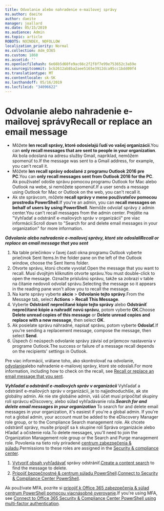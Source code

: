```yaml
---
title: Odvolanie alebo nahradenie e-mailovej správy
ms.author: daeite
author: daeite
manager: joallard
ms.date: 05/15/2019
ms.audience: Admin
ms.topic: article
ROBOTS: NOINDEX, NOFOLLOW
localization_priority: Normal
ms.collection: Adm_O365
ms.custom: 1860
ms.assetid: ''
ms.openlocfilehash: 6e66b5d60fe9ac66c2f2f8f7e99e753652c3a59e
ms.sourcegitcommit: bcb2612ab8ba2aee5165e3912dca95cc1bdd09f4
ms.translationtype: MT
ms.contentlocale: sk-SK
ms.lasthandoff: 05/16/2019
ms.locfileid: "34096622"
---
```

# <a name="recall-or-replace-an-email-message"></a><span data-ttu-id="dfd53-102">Odvolanie alebo nahradenie e-mailovej správy</span><span class="sxs-lookup"><span data-stu-id="dfd53-102">Recall or replace an email message</span></span>

- <span data-ttu-id="dfd53-103">Môžete **len recall správy, ktoré odosielajú ľudí vo vašej organizácii**.</span><span class="sxs-lookup"><span data-stu-id="dfd53-103">You can **only recall messages that are sent to people in your organization**.</span></span> <span data-ttu-id="dfd53-104">Ak bola odoslaná na adresu služby Gmail, napríklad, nemôžem spomenúť to.</span><span class="sxs-lookup"><span data-stu-id="dfd53-104">If the message was sent to a Gmail address, for example, you can't recall it.</span></span>
- <span data-ttu-id="dfd53-105">Môžete **len recall správy odoslané z programu Outlook 2016 pre PC**.</span><span class="sxs-lookup"><span data-stu-id="dfd53-105">You can **only recall messages sent from Outlook 2016 for the PC**.</span></span> <span data-ttu-id="dfd53-106">Ak používateľ odošle správu pomocou programu Outlook for Mac alebo Outlook na webe, si nemôžete spomenúť.</span><span class="sxs-lookup"><span data-stu-id="dfd53-106">If a user sends a message using Outlook for Mac or Outlook on the web, you can't recall it.</span></span>
- <span data-ttu-id="dfd53-107">Ak ste správcom, môžete **recall správy v mene používateľov pomocou prostredia PowerShell**.</span><span class="sxs-lookup"><span data-stu-id="dfd53-107">If you're an admin, you can **recall messages on behalf of users by using PowerShell**.</span></span> <span data-ttu-id="dfd53-108">Nemôže odvolať správy z admin center.</span><span class="sxs-lookup"><span data-stu-id="dfd53-108">You can't recall messages from the admin center.</span></span> <span data-ttu-id="dfd53-109">Prejdite na "Vyhľadať a odstrániť e-mailových správ v organizácii" pre viac informácií.</span><span class="sxs-lookup"><span data-stu-id="dfd53-109">Scroll down to "Search for and delete email messages in your organization" for more information.</span></span>

<span data-ttu-id="dfd53-110">***Odvolanie alebo nahradenie e-mailovej správy, ktoré ste odoslali***</span><span class="sxs-lookup"><span data-stu-id="dfd53-110">***Recall or replace an email message that you sent***</span></span>
1. <span data-ttu-id="dfd53-111">Na table priečinkov v ľavej časti okna programu Outlook vyberte priečinok Sent Items.</span><span class="sxs-lookup"><span data-stu-id="dfd53-111">In the folder pane on the left of the Outlook window, choose the Sent Items folder.</span></span>
2. <span data-ttu-id="dfd53-112">Otvorte správu, ktorú chcete vyvolať.</span><span class="sxs-lookup"><span data-stu-id="dfd53-112">Open the message that you want to recall.</span></span> <span data-ttu-id="dfd53-113">Musí dvojitým kliknutím otvorte správu.</span><span class="sxs-lookup"><span data-stu-id="dfd53-113">You must double-click to open the message.</span></span> <span data-ttu-id="dfd53-114">Označte príslušnú správu, takže sa zobrazí v table na čítanie nedovolí odvolať správu.</span><span class="sxs-lookup"><span data-stu-id="dfd53-114">Selecting the message so it appears in the reading pane won't allow you to recall the message.</span></span>
3. <span data-ttu-id="dfd53-115">Na karte správy vyberte **akcie** > **Odvolanie tejto správy**.</span><span class="sxs-lookup"><span data-stu-id="dfd53-115">From the Message tab, select **Actions** > **Recall This Message**.</span></span>
4. <span data-ttu-id="dfd53-116">Vyberte **Odstrániť neprečítané kópie tejto správy** alebo **Odstrániť neprečítané kópie a nahradiť novú správu**, potom vyberte **OK**.</span><span class="sxs-lookup"><span data-stu-id="dfd53-116">Choose **Delete unread copies of this message** or **Delete unread copies and replace with a new message**, then select **OK**.</span></span>
5. <span data-ttu-id="dfd53-117">Ak posielate správu náhradné, napísať správu, potom vyberte **Odoslať**.</span><span class="sxs-lookup"><span data-stu-id="dfd53-117">If you’re sending a replacement message, compose the message, then select **Send**.</span></span>
6. <span data-ttu-id="dfd53-118">Úspech či neúspech odvolanie správy závisí od príjemcov nastavenia v programe Outlook.</span><span class="sxs-lookup"><span data-stu-id="dfd53-118">The success or failure of a message recall depends on the recipients' settings in Outlook.</span></span> 

<span data-ttu-id="dfd53-119">Pre viac informácií, vrátane toho, ako skontrolovať na odvolanie, [odvolanie](https://support.office.com/article/35027f88-d655-4554-b4f8-6c0729a723a0)alebo nahradenie e-mailovej správy, ktoré ste odoslali.</span><span class="sxs-lookup"><span data-stu-id="dfd53-119">For more information, including how to check on the recall, see [Recall or replace an email message that you sent](https://support.office.com/article/35027f88-d655-4554-b4f8-6c0729a723a0).</span></span>

<span data-ttu-id="dfd53-120">***Vyhľadať a odstrániť e-mailových správ v organizácii*** Vyhľadať a odstrániť e-mailových správ v organizácii, je to najjednoduchšie, ak ste globálny admin. Ak nie ste globálne admin, váš účet musí pripočítať skupiny rolí správcu eDiscovery, alebo súlad vyhľadávanie rola.</span><span class="sxs-lookup"><span data-stu-id="dfd53-120">***Search for and delete email messages in your organization*** To search for and delete email messages in your organization, it's easiest if you're a global admin. If you're not a global admin, your account must be added to the eDiscovery Manager role group, or to the Compliance Search management role.</span></span> <span data-ttu-id="dfd53-121">Ak chcete odstrániť správy, musíte pripojiť sa k skupine rolí Správa organizácie alebo Hľadať a očistenie rola.</span><span class="sxs-lookup"><span data-stu-id="dfd53-121">To delete messages, you'll need to join the Organization Management role group or the Search and Purge management role.</span></span> <span data-ttu-id="dfd53-122">Povolenia na tieto roly priradené [centrum zabezpečenia & súladu](https://protection.office.com/).</span><span class="sxs-lookup"><span data-stu-id="dfd53-122">Permissions to these roles are assigned in the [Security & compliance center](https://protection.office.com/).</span></span>

1. <span data-ttu-id="dfd53-123">[Vytvoriť obsah vyhľadávať](https://docs.microsoft.com/en-us/office365/securitycompliance/content-search) správy odstrániť.</span><span class="sxs-lookup"><span data-stu-id="dfd53-123">[Create a content search](https://docs.microsoft.com/en-us/office365/securitycompliance/content-search) to find the message to delete.</span></span>
2. <span data-ttu-id="dfd53-124">[Pripojiť bezpečnostné & centrum súladu PowerShell](https://docs.microsoft.com/en-us/powershell/exchange/office-365-scc/connect-to-scc-powershell/connect-to-scc-powershell?view=exchange-ps).</span><span class="sxs-lookup"><span data-stu-id="dfd53-124">[Connect to Security & Compliance Center PowerShell](https://docs.microsoft.com/en-us/powershell/exchange/office-365-scc/connect-to-scc-powershell/connect-to-scc-powershell?view=exchange-ps).</span></span> 

<span data-ttu-id="dfd53-125">Ak používate MFA, pozrite si [pripojiť k Office 365 zabezpečenia & súlad centrum PowerShell pomocou viacnásobné overovanie](https://docs.microsoft.com/en-us/powershell/exchange/office-365-scc/connect-to-scc-powershell/mfa-connect-to-scc-powershell?view=exchange-ps).</span><span class="sxs-lookup"><span data-stu-id="dfd53-125">If you're using MFA, see [Connect to Office 365 Security & Compliance Center PowerShell using multi-factor authentication](https://docs.microsoft.com/en-us/powershell/exchange/office-365-scc/connect-to-scc-powershell/mfa-connect-to-scc-powershell?view=exchange-ps).</span></span> 